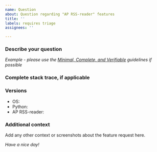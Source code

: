 ```yaml
---
name: Question
about: Question regarding "AP RSS-reader" features
title: ''
labels: requires triage
assignees: ''

---
```


### Describe your question

*Example - please use the [Minimal, Complete, and Verifiable][] guidelines
if possible*

### Complete stack trace, if applicable

### Versions

  - OS:
  - Python:
  - AP RSS-reader:

### Additional context

Add any other context or screenshots about the feature request here.

*Have a nice day!*

[Minimal, Complete, and Verifiable]: http://stackoverflow.com/help/mcve
